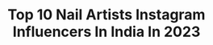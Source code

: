 ---
title: Top 10 Nail Artists Instagram Influencers In India In 2023
description: >-
  Find top nail artists Instagram influencers in India in 2023. Most popular hashtags: #nailartist #nailsofinstagram #reelsinstagram #nailart.
platform: Instagram
hits: 44
text_top: Discover the top-rated Instagram accounts on inBeat.
text_bottom: Our database holds 44 Instagram influencers like this in India for you to work with.
profiles:
  - username: "tanya_buffandshiny"
    fullname: >-
      Buffandshiny By Tanya Arora🧿
    bio: >-
      @buffandshiny_tanya Professional Nailartist Internationally certified Fr Collaboration email/dm Fr Appointments+917080801250 @tanya29898 📍Lucknow,UP
    location: "India"
    followers: 8296
    engagement: 370
    commentsToLikes: 0.172553
    id: ckf5qs86raeop0j23tsg41bnw
    verified: false
    hashtags: "#lucknowfreelancer, #lucknowites, #stickonnails, #pressonnailsindia"
  - username: "planetofnailart"
    fullname: >-
      Nail Art Planet
    bio: >-
      Follow @planetofnailart For More ❤️ DM For Promotions Shop Our Nail Kits Available Now -10% With Code: INSTA10
    location: "India"
    followers: 292541
    engagement: 113
    commentsToLikes: 0.007254
    id: ck5q592q5rutf0i1108r3n1c7
    verified: false
    hashtags: "#nycnails, #acrylicnails, #nailsonfleek, #polygel"
  - username: "scoobyscheacty"
    fullname: >-
      T A M A N N A H 🧿
    bio: >-
      Delhi
    location: "India"
    followers: 7387
    engagement: 412
    commentsToLikes: 0.057078
    id: ck15q4t7r13lp0i19ateyfwg5
    verified: false
    hashtags: "#tbt, #selfportrait, #selfportraitphotography, #fashiontherapywithkomal"
  - username: "_nupur_sarmah_"
    fullname: >-
      Nupur Sarmah
    bio: >-
      Assam MA in English Literature , AU👩‍🎓 B.Ed trainee Ambivert 18 Dec🎂 DM/Mail for collaboration / promotion 💌 Follow my 2nd account: @_ns_kitchen_1
    location: "India"
    followers: 17546
    engagement: 372
    commentsToLikes: 0.085689
    id: ckap1y8wswl7u0i78v2vqne23
    verified: false
    hashtags: "#sivsagar, #dailymotivation, #instadaiy, #explorepage"
  - username: "foodstagram1711"
    fullname: >-
      Foodoraveler 💫| 📍Jammu
    bio: >-
      Food | Travel | Lifestyle Zomato level -9, Amazon verified 💯 DM for promotion / collaboration/ invite Do Check out the reel section 🥰
    location: "India"
    followers: 16220
    engagement: 2952
    commentsToLikes: 0.054332
    id: ck9woojpd5xy90j78xpccw5rl
    verified: false
    hashtags: "#cheese, #foodprnshare, #chocolate, #funnyvideos"
  - username: "rahiljindran"
    fullname: >-
      Rahil Jindran
    bio: >-
      Indian artist and 🔴 YouTuber. Subscribe to my YouTube channel to see amazing 3D drawings
    location: "India"
    followers: 9964
    engagement: 639
    commentsToLikes: 0.027835
    id: ck9hbosl3hsrm0j78mz0rc0lp
    verified: false
    hashtags: "#artists, #artist, #rahiljindran, #arts"
  - username: "swagata_dev"
    fullname: >-
      Swagata Dev
    bio: >-
      Makeup , Outfits & having Fun it is!! 🎨 To learning something everyday 🥂 📍North East 🇮🇳 NEW VLOG 👇
    location: "India"
    followers: 154433
    engagement: 217
    commentsToLikes: 0.022101
    id: ck0u1h4j6wuzy0i190e12ucak
    verified: false
    hashtags: "#brothersisterlove, #karnataka, #bangalore, #bengaluru"
  - username: "half.plate"
    fullname: >-
      Shubhi |Some Spice & a Girl
    bio: >-
      •An appetite for Flavours •Real life Educator •Recipe Developer •Zomato Level : 11 ⬆️ Dm for collabs/ promotions N⭕️ REP⭕️STING ❌ ( Ask once)
    location: "India"
    followers: 12001
    engagement: 229
    commentsToLikes: 0.145247
    id: ck14kmki7q98q0i19a08kh5qg
    verified: false
    hashtags: "#paratha, #reelkarofeelkaro, #reeling, #travelgram"
  - username: "affectionate_punjaban"
    fullname: >-
      Sandhya_rissh Vedh
    bio: >-
      Khud ki Tarif karni hume nhi Aati😅❌ Founder: @sanrissh_makeup_accesories 🤙Paid/ collaboration 💯Tiki
    location: "India"
    followers: 318972
    engagement: 702
    commentsToLikes: 0.004504
    id: ck8wf8kd1fbbz0j78kw14d3q2
    verified: false
    hashtags: "#insta, #instagram, #photo, #reels"
  - username: "the_neha_joshi"
    fullname: >-
      Neha Ila Joshi
    bio: >-
      
    location: "India"
    followers: 11681
    engagement: 979
    commentsToLikes: 0.073716
    id: ck5bxlxz7nz2x0i11d55ttj2b
    verified: false
    hashtags: "#photographers, #mumbai, #modelinmumbai, #portrait"
---